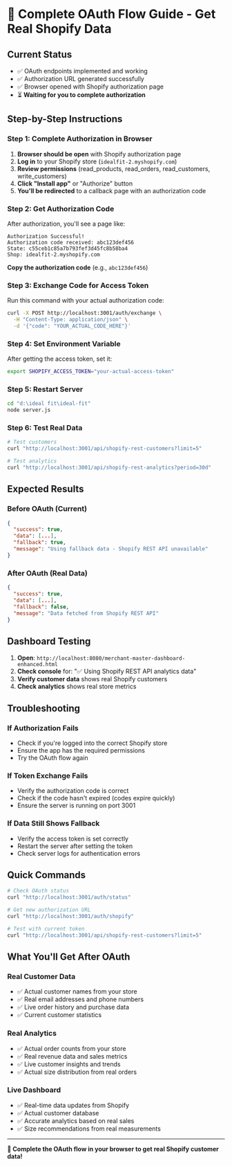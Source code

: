 # 🚀 Complete OAuth Flow Guide - Get Real Shopify Data

## **Current Status**
- ✅ OAuth endpoints implemented and working
- ✅ Authorization URL generated successfully
- ✅ Browser opened with Shopify authorization page
- ⏳ **Waiting for you to complete authorization**

## **Step-by-Step Instructions**

### **Step 1: Complete Authorization in Browser**
1. **Browser should be open** with Shopify authorization page
2. **Log in** to your Shopify store (`idealfit-2.myshopify.com`)
3. **Review permissions** (read_products, read_orders, read_customers, write_customers)
4. **Click "Install app"** or "Authorize" button
5. **You'll be redirected** to a callback page with an authorization code

### **Step 2: Get Authorization Code**
After authorization, you'll see a page like:
```
Authorization Successful!
Authorization code received: abc123def456
State: c55ceb1c85a7b793fef3d45fc8b58ba4
Shop: idealfit-2.myshopify.com
```

**Copy the authorization code** (e.g., `abc123def456`)

### **Step 3: Exchange Code for Access Token**
Run this command with your actual authorization code:

```bash
curl -X POST http://localhost:3001/auth/exchange \
  -H "Content-Type: application/json" \
  -d '{"code": "YOUR_ACTUAL_CODE_HERE"}'
```

### **Step 4: Set Environment Variable**
After getting the access token, set it:

```bash
export SHOPIFY_ACCESS_TOKEN="your-actual-access-token"
```

### **Step 5: Restart Server**
```bash
cd "d:\ideal fit\ideal-fit"
node server.js
```

### **Step 6: Test Real Data**
```bash
# Test customers
curl "http://localhost:3001/api/shopify-rest-customers?limit=5"

# Test analytics
curl "http://localhost:3001/api/shopify-rest-analytics?period=30d"
```

## **Expected Results**

### **Before OAuth (Current)**
```json
{
  "success": true,
  "data": [...],
  "fallback": true,
  "message": "Using fallback data - Shopify REST API unavailable"
}
```

### **After OAuth (Real Data)**
```json
{
  "success": true,
  "data": [...],
  "fallback": false,
  "message": "Data fetched from Shopify REST API"
}
```

## **Dashboard Testing**
1. **Open**: `http://localhost:8080/merchant-master-dashboard-enhanced.html`
2. **Check console** for: "✅ Using Shopify REST API analytics data"
3. **Verify customer data** shows real Shopify customers
4. **Check analytics** shows real store metrics

## **Troubleshooting**

### **If Authorization Fails**
- Check if you're logged into the correct Shopify store
- Ensure the app has the required permissions
- Try the OAuth flow again

### **If Token Exchange Fails**
- Verify the authorization code is correct
- Check if the code hasn't expired (codes expire quickly)
- Ensure the server is running on port 3001

### **If Data Still Shows Fallback**
- Verify the access token is set correctly
- Restart the server after setting the token
- Check server logs for authentication errors

## **Quick Commands**

```bash
# Check OAuth status
curl "http://localhost:3001/auth/status"

# Get new authorization URL
curl "http://localhost:3001/auth/shopify"

# Test with current token
curl "http://localhost:3001/api/shopify-rest-customers?limit=5"
```

## **What You'll Get After OAuth**

### **Real Customer Data**
- ✅ Actual customer names from your store
- ✅ Real email addresses and phone numbers
- ✅ Live order history and purchase data
- ✅ Current customer statistics

### **Real Analytics**
- ✅ Actual order counts from your store
- ✅ Real revenue data and sales metrics
- ✅ Live customer insights and trends
- ✅ Actual size distribution from real orders

### **Live Dashboard**
- ✅ Real-time data updates from Shopify
- ✅ Actual customer database
- ✅ Accurate analytics based on real sales
- ✅ Size recommendations from real measurements

---

**🎯 Complete the OAuth flow in your browser to get real Shopify customer data!**
